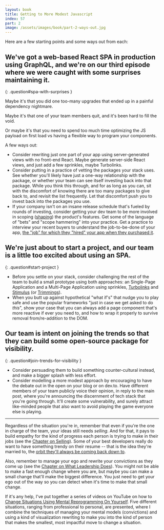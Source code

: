 ```yaml
---
layout: book
title: Getting to More Modest Javascript
index: 57
part: 2
image: /assets/images/book/part-2-ways-out.jpg
---
```


Here are a few starting points and some ways out from each:

## We've got a web-based React SPA in production using GraphQL, and we're on our third episode where we were caught with some surprises maintaining it.
{: .question#spa-with-surprises }

Maybe it's that you did one too-many upgrades that ended up in a painful dependency nightmare.

Maybe it's that one of your team members quit, and it's been hard to fill the void.

Or maybe it's that you need to spend too much time optimizing the JS payload on first load vs having a flexible way to program your components.

A few ways out:

* Consider rewriting just one part of your app using server-generated views with no front-end React. Maybe generate server-side React views, and just add a few sprinkles, maybe Turbolinks.
* Consider putting in a practice of vetting the packages your stack uses. See whether you'll likely have just a one-way relationship with the package, or whether your team can see itself investing back into that package. While you think this through, and for as long as you can, sit with the discomfort of knowing there are too many packages to give back to, and revisit the list frequently. Let that discomfort push you to invest back into the packages you use.
* If your company isn't on an insane release schedule that's fueled by rounds of investing, consider getting your dev team to be more involved in scoping ([shaping][shapeup]) the product's features. Get some of the language of "bets" and "scope hammering" into your practice. Get a practice to interview your recent buyers to understand the job-to-be-done of your app, [the "job" for which they "hired" your app when they purchased it][jtbd-intro].

[shapeup]: https://basecamp.com/shapeup/
[jtbd-intro]: https://sharpen.page/jtbd/intro-to-jobs-to-be-done-through-examples/

## We're just about to start a project, and our team is a little too excited about using an SPA.
{: .question#start-project }

* Before you settle on your stack, consider challenging the rest of the team to build a small prototype using both approaches: an Single-Page Application and a Multi-Page Application using sprinkles, [Turbolinks][turbolinks] and [Stimulus][stimulus] (or [Trimmings][trimmings]).
* When you butt up against hypothetical "what if's" that nudge you to play safe and use the popular frameworks "just in case we get asked to do _this_", show your case that you can always add a page component that's more reactive if ever you need to, and how to wrap it properly to survive removal from/re-addition to the DOM.

[turbolinks]: https://github.com/turbolinks/turbolinks
[stimulus]: https://stimulusjs.org
[trimmings]: https://postlight.com/trackchanges/back-to-html-introducing-trimmings

## Our team is intent on joining the trends so that they can build some open-source package for visibility.
{: .question#join-trends-for-visibility }

* Consider persuading them to build something counter-cultural instead, and make a bigger splash with less effort.
* Consider modelling a more modest approach by encouraging to have the debate out in the open on your blog or on dev.to. Have different members of your team publicly voice their opinion, in reply to the main post, where you're announcing the discernment of tech stack that you're going through. It'll create some vulnerability, and surely attract like-minded people that also want to avoid playing the game everyone else is playing.

---

Regardless of the situation you're in, remember that even if you're the one in charge of the team, your ideas still needs _selling_. And for that, it pays to build empathy for the kind of progress each person is trying to make in their jobs (see the [Chapter on Selling][selling]). Some of your best developers really do want to have something trendy on their resume -- that is the idea they're married to, the [orbit they'll always be coming back down to][change-orbit].

[selling]: /book/part-1/learn-to-sell
[change-orbit]: https://sharpen.page/jtbd/changing-orbit-selling-your-idea/

Also, remember to manage your ego and rewrite your convictions as they come up (see the [Chapter on What Leadership Does][leadership]). You might not be able to make a fast enough change where you are, but maybe you can make a small change that'll make the biggest difference. You just need to get your ego out of the way so you can detect when it's time to make that small change.

[leadership]: /book/part-1/what-leadership-does

If it's any help, I've put together a series of videos on YouTube on how to [Change Situations Using Mental Reprogramming On Yourself][mental-reprogramming]. Five different situations, ranging from professional to personal, are presented, where I combine the techniques of managing your mental models (convictions) and using a kind of visualization rewriting to make you into the kind of person that makes the smallest, most impactful move to change a situation.

[mental-reprogramming]: https://www.youtube.com/watch?v=9juE2GI6gwo&list=PLsWRsvsqkNurMF8nWzWi7yAXM7G7phD-_
